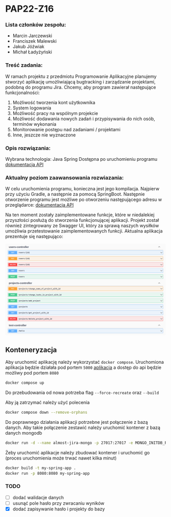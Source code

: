 # PAP22-Z16

### Lista członków zespołu:
<ul>
    <li>Marcin Jarczewski</li>
    <li>Franciszek Malewski</li>
    <li>Jakub Jóźwiak</li>
    <li>Michał Ładyżyński</li>
</ul>

### Treść zadania:
W ramach projektu z przedmiotu Programowanie Aplikacyjne planujemy stworzyć aplikację umożliwiającą bugtracking i zarządzanie projektami, podobną do programu Jira. Chcemy, aby program zawierał następujące funkcjonalności:
<ol>
    <li>Możliwość tworzenia kont użytkownika</li>
    <li>System logowania</li>
    <li>Możliwość pracy na wspólnym projekcie</li>
    <li>Możliwość dodawania nowych zadań i przypisywania do nich osób, terminów wykonania</li>
    <li>Monitorowanie postępu nad zadaniami / projektami</li>
    <li>Inne, jeszcze nie wyznaczone</li>
</ol>

### Opis rozwiązania:
Wybrana technologia: Java Spring
Dostępna po uruchomieniu programu [dokumentacja API]

### Aktualny poziom zaawansowania rozwiazania:
W celu uruchomienia programu, konieczna jest jego kompilacja. Najpierw przy użyciu Gradle, a następnie za pomocą SpringBoot.
Następnie otworzenie programu jest możliwe po otworzeniu następującego adresu w przeglądarce: [dokumentacja API]

Na ten moment zostały zaimplementowane funkcje, które w niedalekiej przyszłości posłużą do stworzenia funkcjonującej aplikacji.
Projekt został również zintegrowany ze Swagger UI, który za sprawą naszych wysiłków umożliwia przetestowanie zaimplementowanych funkcji.
Aktualna aplikacja prezentuje się następująco:

![Current implementation](img/swagger.png)


## Konteneryzacja

Aby uruchomić aplikację należy wykorzystać `docker compose`. Uruchomiona aplikacja będzie działała pod portem `5000` [aplikacja]
a dostęp do api będzie możliwy pod portem `8080`
```bash
docker compose up
```
Do przebudowania od nowa potrzeba flag `--force-recreate` oraz `--build`

Aby ją zatrzymać należy użyć polecenia
```bash
docker compose down --remove-orphans
```

Do poprawnego działania aplikacji potrzebne jest połączenie z bazą danych.
Aby takie połączenie zestawić należy uruchomić kontener z bazą danych mongodb
```bash
docker run -d --name almost-jira-mongo -p 27017:27017 -e MONGO_INITDB_ROOT_USERNAME=root -e MONGO_INITDB_ROOT_PASSWORD=okon mongo
```

Żeby uruchomić aplikacje należy zbudować kontener i uruchomić go (proces uruchomienia może trwać nawet kilka minut)
```bash
docker build -t my-spring-app .
docker run -p 8080:8080 my-spring-app
```

### TODO
- [ ] dodać walidacje danych
- [ ] usunąć pole hasło przy zwracaniu wyników
- [x] dodać zapisywanie hasło i projekty do bazy

[//]: # (/home/percival/.jdks/temurin-17.0.5/bin/java  -jar /home/percival/src/pap22z-z16/almost-jira/build/libs/almost-jira-0.0.1-SNAPSHOT-plain.jar)

[//]: # (link)
[dokumentacja API]: http://localhost:8080/swagger-ui/index.html
[aplikacja]: http://localhost:5000
